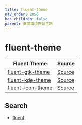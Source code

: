 ```yaml
---
title: fluent-theme
nav_order: 2050
has_children: false
parent: 桌面環境佈景主題
---
```



# fluent-theme

| Fluent Theme | Source |
| --- | --- |
| [fluent-gtk-theme](https://samwhelp.github.io/note-about-theme/read/desktop-theme/gtk-theme/fluent-gtk-theme.html) | [Source](https://github.com/vinceliuice/Fluent-gtk-theme) |
| [fluent-kde-theme](https://samwhelp.github.io/note-about-theme/read/desktop-theme/kde-theme/fluent-kde-theme.html) | [Source](https://github.com/vinceliuice/Fluent-kde) |
| [fluent-icon-theme](https://samwhelp.github.io/note-about-theme/read/desktop-theme/icon-theme/fluent-icon-theme.html) | [Source](https://github.com/vinceliuice/Fluent-icon-theme) |


## Search

* [fluent](https://github.com/vinceliuice?tab=repositories&q=fluent)

